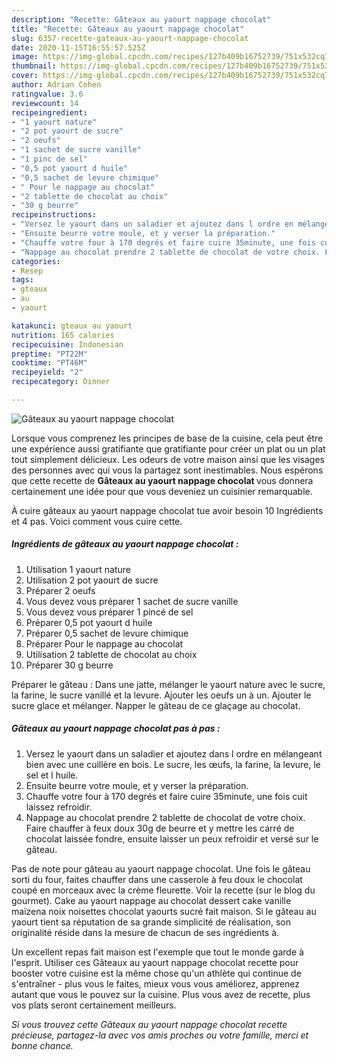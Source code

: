 ```yaml
---
description: "Recette: Gâteaux au yaourt nappage chocolat"
title: "Recette: Gâteaux au yaourt nappage chocolat"
slug: 6357-recette-gateaux-au-yaourt-nappage-chocolat
date: 2020-11-15T16:55:57.525Z
image: https://img-global.cpcdn.com/recipes/127b409b16752739/751x532cq70/gateaux-au-yaourt-nappage-chocolat-photo-principale-de-la-recette.jpg
thumbnail: https://img-global.cpcdn.com/recipes/127b409b16752739/751x532cq70/gateaux-au-yaourt-nappage-chocolat-photo-principale-de-la-recette.jpg
cover: https://img-global.cpcdn.com/recipes/127b409b16752739/751x532cq70/gateaux-au-yaourt-nappage-chocolat-photo-principale-de-la-recette.jpg
author: Adrian Cohen
ratingvalue: 3.6
reviewcount: 14
recipeingredient:
- "1 yaourt nature"
- "2 pot yaourt de sucre"
- "2 oeufs"
- "1 sachet de sucre vanille"
- "1 pinc de sel"
- "0,5 pot yaourt d huile"
- "0,5 sachet de levure chimique"
- " Pour le nappage au chocolat"
- "2 tablette de chocolat au choix"
- "30 g beurre"
recipeinstructions:
- "Versez le yaourt dans un saladier et ajoutez dans l ordre en mélangeant bien avec une cuillère en bois. Le sucre, les œufs, la farine, la levure, le sel et l huile."
- "Ensuite beurre votre moule, et y verser la préparation."
- "Chauffe votre four à 170 degrés et faire cuire 35minute, une fois cuit laissez refroidir."
- "Nappage au chocolat prendre 2 tablette de chocolat de votre choix. Faire chauffer à feux doux 30g de beurre et y mettre les carré de chocolat laissée fondre, ensuite laisser un peux refroidir et versé sur le gâteau."
categories:
- Resep
tags:
- gteaux
- au
- yaourt

katakunci: gteaux au yaourt 
nutrition: 165 calories
recipecuisine: Indonesian
preptime: "PT22M"
cooktime: "PT46M"
recipeyield: "2"
recipecategory: Dinner

---
```



![Gâteaux au yaourt nappage chocolat](https://img-global.cpcdn.com/recipes/127b409b16752739/751x532cq70/gateaux-au-yaourt-nappage-chocolat-photo-principale-de-la-recette.jpg)

Lorsque vous comprenez les principes de base de la cuisine, cela peut être une expérience aussi gratifiante que gratifiante pour créer un plat ou un plat tout simplement délicieux. Les odeurs de votre maison ainsi que les visages des personnes avec qui vous la partagez sont inestimables. Nous espérons que cette recette de <strong> Gâteaux au yaourt nappage chocolat </strong> vous donnera certainement une idée pour que vous deveniez un cuisinier remarquable.

<!--inarticleads1-->

À cuire gâteaux au yaourt nappage chocolat tue avoir besoin 10 Ingrédients et 4 pas. Voici comment vous cuire cette.

##### Ingrédients de gâteaux au yaourt nappage chocolat :

1. Utilisation 1 yaourt nature
1. Utilisation 2 pot yaourt de sucre
1. Préparer 2 oeufs
1. Vous devez vous préparer 1 sachet de sucre vanille
1. Vous devez vous préparer 1 pincé de sel
1. Préparer 0,5 pot yaourt d huile
1. Préparer 0,5 sachet de levure chimique
1. Préparer  Pour le nappage au chocolat
1. Utilisation 2 tablette de chocolat au choix
1. Préparer 30 g beurre


Préparer le gâteau : Dans une jatte, mélanger le yaourt nature avec le sucre, la farine, le sucre vanillé et la levure. Ajouter les oeufs un à un. Ajouter le sucre glace et mélanger. Napper le gâteau de ce glaçage au chocolat. 

<!--inarticleads2-->

##### Gâteaux au yaourt nappage chocolat pas à pas :

1. Versez le yaourt dans un saladier et ajoutez dans l ordre en mélangeant bien avec une cuillère en bois. Le sucre, les œufs, la farine, la levure, le sel et l huile.
1. Ensuite beurre votre moule, et y verser la préparation.
1. Chauffe votre four à 170 degrés et faire cuire 35minute, une fois cuit laissez refroidir.
1. Nappage au chocolat prendre 2 tablette de chocolat de votre choix. Faire chauffer à feux doux 30g de beurre et y mettre les carré de chocolat laissée fondre, ensuite laisser un peux refroidir et versé sur le gâteau.


Pas de note pour gâteau au yaourt nappage chocolat. Une fois le gâteau sorti du four, faites chauffer dans une casserole à feu doux le chocolat coupé en morceaux avec la crème fleurette. Voir la recette (sur le blog du gourmet). Cake au yaourt nappage au chocolat dessert cake vanille maïzena noix noisettes chocolat yaourts sucré fait maison. Si le gâteau au yaourt tient sa réputation de sa grande simplicité de réalisation, son originalité réside dans la mesure de chacun de ses ingrédients à. 

<!--inarticleads1-->

<p>
Un excellent repas fait maison est l'exemple que tout le monde garde à l'esprit. Utiliser ces Gâteaux au yaourt nappage chocolat recette pour booster votre cuisine est la même chose qu'un athlète qui continue de s'entraîner - plus vous le faites, mieux vous vous améliorez, apprenez autant que vous le pouvez sur la cuisine. Plus vous avez de recette, plus vos plats seront certainement meilleurs.
</p>

<p>
<i>Si vous trouvez cette Gâteaux au yaourt nappage chocolat recette précieuse, partagez-la avec vos amis proches ou votre famille, merci et bonne chance.</i>
</p>
